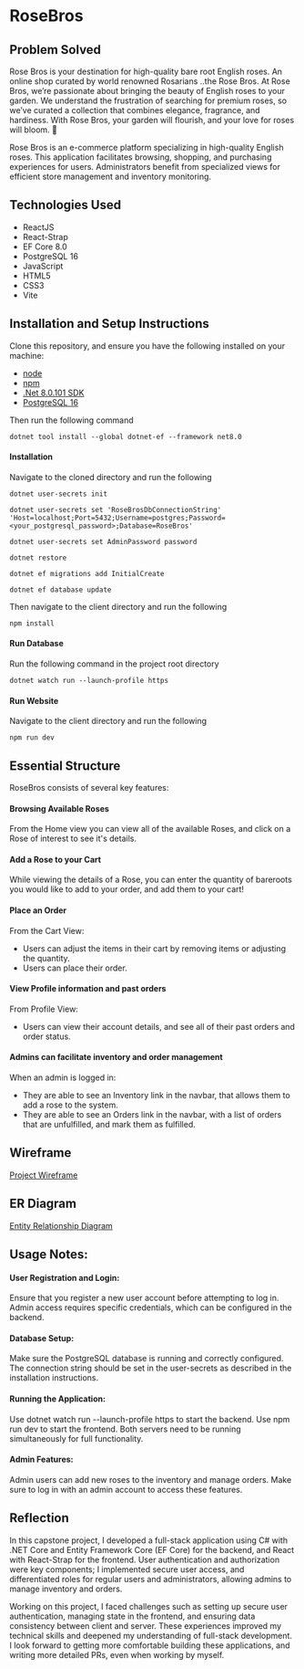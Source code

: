 # RoseBros
## Problem Solved
Rose Bros is your destination for high-quality bare root English roses. An online shop curated by world renowned Rosarians ..the Rose Bros.
At Rose Bros, we’re passionate about bringing the beauty of English roses to your garden. 
We understand the frustration of searching for premium roses, so we’ve curated a collection that combines elegance, fragrance, and hardiness. 
With Rose Bros, your garden will flourish, and your love for roses will bloom. 🌹

Rose Bros is an e-commerce platform specializing in high-quality English roses. This application facilitates 
browsing, shopping, and purchasing experiences for users. Administrators benefit from specialized views for 
efficient store management and inventory monitoring.


## Technologies Used
- ReactJS
- React-Strap
- EF Core 8.0
- PostgreSQL 16
- JavaScript
- HTML5
- CSS3
- Vite

## Installation and Setup Instructions
Clone this repository, and ensure you have the following installed on your machine:
- [node](https://github.com/nodejs/node)
- [npm](https://github.com/npm/cli)
- [.Net 8.0.101 SDK](https://dotnet.microsoft.com/en-us/download/dotnet/8.0)
- [PostgreSQL 16](https://www.enterprisedb.com/downloads/postgres-postgresql-downloads)

Then run the following command
```
dotnet tool install --global dotnet-ef --framework net8.0
```
#### Installation
Navigate to the cloned directory and run the following
```
dotnet user-secrets init
```
```
dotnet user-secrets set 'RoseBrosDbConnectionString' 'Host=localhost;Port=5432;Username=postgres;Password=<your_postgresql_password>;Database=RoseBros'
```
```
dotnet user-secrets set AdminPassword password
```
```
dotnet restore
```
```
dotnet ef migrations add InitialCreate
```
```
dotnet ef database update
```
Then navigate to the client directory and run the following
```
npm install
```
#### Run Database
Run the following command in the project root directory
```
dotnet watch run --launch-profile https
```
#### Run Website
Navigate to the client directory and run the following
```
npm run dev
```

## Essential Structure
RoseBros consists of several key features:
#### Browsing Available Roses
From the Home view you can view all of the available Roses, and click on a Rose of interest to see it's details.
#### Add a Rose to your Cart
While viewing the details of a Rose, you can enter the quantity of bareroots you would like to add to your order, and add them to your cart!
#### Place an Order
From the Cart View:
- Users can adjust the items in their cart by removing items or adjusting the quantity.
- Users can place their order. 
#### View Profile information and past orders 
From Profile View:
- Users can view their account details, and see all of their past orders and order status. 
#### Admins can facilitate inventory and order management
When an admin is logged in:
- They are able to see an Inventory link in the navbar, that allows them to add a rose to the system.
- They are able to see an Orders link in the navbar, with a list of orders that are unfulfilled, and mark them as fulfilled. 


## Wireframe
[Project Wireframe](https://miro.com/app/board/uXjVKAD2aF0=/)

## ER Diagram
[Entity Relationship Diagram](https://dbdiagram.io/d/RoseBros-ServerSide-Capstone-65cd1193ac844320ae27d869)


## Usage Notes:

#### User Registration and Login:

Ensure that you register a new user account before attempting to log in.
Admin access requires specific credentials, which can be configured in the backend.

#### Database Setup:

Make sure the PostgreSQL database is running and correctly configured.
The connection string should be set in the user-secrets as described in the installation instructions.

#### Running the Application:

Use dotnet watch run --launch-profile https to start the backend.
Use npm run dev to start the frontend.
Both servers need to be running simultaneously for full functionality.

#### Admin Features:

Admin users can add new roses to the inventory and manage orders.
Make sure to log in with an admin account to access these features.



## Reflection
In this capstone project, I developed a full-stack application using C# with .NET Core and Entity Framework Core (EF Core) for the backend, 
and React with React-Strap for the frontend. User authentication and authorization were key components; 
I implemented secure user access, and differentiated roles for regular users and administrators, allowing admins to manage inventory and orders.

Working on this project, I faced challenges such as setting up secure user authentication, managing state in the frontend, and ensuring data consistency 
between client and server. These experiences improved my technical skills and deepened my understanding of full-stack development. I look forward to getting 
more comfortable building these applications, and writing more detailed PRs, even when working by myself.


 
